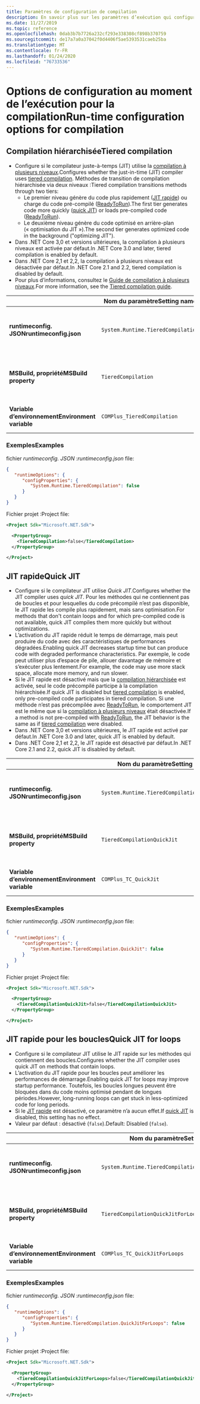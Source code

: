 ```yaml
---
title: Paramètres de configuration de compilation
description: En savoir plus sur les paramètres d’exécution qui configurent le fonctionnement du compilateur JIT pour les applications .NET Core.
ms.date: 11/27/2019
ms.topic: reference
ms.openlocfilehash: 0dab3b7b7726a232cf293e338308cf898b370759
ms.sourcegitcommit: de17a7a0a37042f0d4406f5ae5393531caeb25ba
ms.translationtype: MT
ms.contentlocale: fr-FR
ms.lasthandoff: 01/24/2020
ms.locfileid: "76733536"
---
```

# <a name="run-time-configuration-options-for-compilation"></a><span data-ttu-id="e67c4-103">Options de configuration au moment de l’exécution pour la compilation</span><span class="sxs-lookup"><span data-stu-id="e67c4-103">Run-time configuration options for compilation</span></span>

## <a name="tiered-compilation"></a><span data-ttu-id="e67c4-104">Compilation hiérarchisée</span><span class="sxs-lookup"><span data-stu-id="e67c4-104">Tiered compilation</span></span>

- <span data-ttu-id="e67c4-105">Configure si le compilateur juste-à-temps (JIT) utilise la [compilation à plusieurs niveaux](../whats-new/dotnet-core-3-0.md#tiered-compilation).</span><span class="sxs-lookup"><span data-stu-id="e67c4-105">Configures whether the just-in-time (JIT) compiler uses [tiered compilation](../whats-new/dotnet-core-3-0.md#tiered-compilation).</span></span> <span data-ttu-id="e67c4-106">Méthodes de transition de compilation hiérarchisée via deux niveaux :</span><span class="sxs-lookup"><span data-stu-id="e67c4-106">Tiered compilation transitions methods through two tiers:</span></span>
  - <span data-ttu-id="e67c4-107">Le premier niveau génère du code plus rapidement ([JIT rapide](#quick-jit)) ou charge du code pré-compilé ([ReadyToRun](../whats-new/dotnet-core-3-0.md#readytorun-images)).</span><span class="sxs-lookup"><span data-stu-id="e67c4-107">The first tier generates code more quickly ([quick JIT](#quick-jit)) or loads pre-compiled code ([ReadyToRun](../whats-new/dotnet-core-3-0.md#readytorun-images)).</span></span>
  - <span data-ttu-id="e67c4-108">Le deuxième niveau génère du code optimisé en arrière-plan (« optimisation du JIT »).</span><span class="sxs-lookup"><span data-stu-id="e67c4-108">The second tier generates optimized code in the background ("optimizing JIT").</span></span>
- <span data-ttu-id="e67c4-109">Dans .NET Core 3,0 et versions ultérieures, la compilation à plusieurs niveaux est activée par défaut.</span><span class="sxs-lookup"><span data-stu-id="e67c4-109">In .NET Core 3.0 and later, tiered compilation is enabled by default.</span></span>
- <span data-ttu-id="e67c4-110">Dans .NET Core 2,1 et 2,2, la compilation à plusieurs niveaux est désactivée par défaut.</span><span class="sxs-lookup"><span data-stu-id="e67c4-110">In .NET Core 2.1 and 2.2, tiered compilation is disabled by default.</span></span>
- <span data-ttu-id="e67c4-111">Pour plus d’informations, consultez le [Guide de compilation à plusieurs niveaux](https://github.com/dotnet/runtime/blob/master/docs/design/features/tiered-compilation-guide.md).</span><span class="sxs-lookup"><span data-stu-id="e67c4-111">For more information, see the [Tiered compilation guide](https://github.com/dotnet/runtime/blob/master/docs/design/features/tiered-compilation-guide.md).</span></span>

| | <span data-ttu-id="e67c4-112">Nom du paramètre</span><span class="sxs-lookup"><span data-stu-id="e67c4-112">Setting name</span></span> | <span data-ttu-id="e67c4-113">Valeurs</span><span class="sxs-lookup"><span data-stu-id="e67c4-113">Values</span></span> |
| - | - | - |
| <span data-ttu-id="e67c4-114">**runtimeconfig. JSON**</span><span class="sxs-lookup"><span data-stu-id="e67c4-114">**runtimeconfig.json**</span></span> | `System.Runtime.TieredCompilation` | <span data-ttu-id="e67c4-115">activé `true`</span><span class="sxs-lookup"><span data-stu-id="e67c4-115">`true` - enabled</span></span><br/><span data-ttu-id="e67c4-116">`false`-désactivé</span><span class="sxs-lookup"><span data-stu-id="e67c4-116">`false` - disabled</span></span> |
| <span data-ttu-id="e67c4-117">**MSBuild, propriété**</span><span class="sxs-lookup"><span data-stu-id="e67c4-117">**MSBuild property**</span></span> | `TieredCompilation` | <span data-ttu-id="e67c4-118">activé `true`</span><span class="sxs-lookup"><span data-stu-id="e67c4-118">`true` - enabled</span></span><br/><span data-ttu-id="e67c4-119">`false`-désactivé</span><span class="sxs-lookup"><span data-stu-id="e67c4-119">`false` - disabled</span></span> |
| <span data-ttu-id="e67c4-120">**Variable d’environnement**</span><span class="sxs-lookup"><span data-stu-id="e67c4-120">**Environment variable**</span></span> | `COMPlus_TieredCompilation` | <span data-ttu-id="e67c4-121">activé `1`</span><span class="sxs-lookup"><span data-stu-id="e67c4-121">`1` - enabled</span></span><br/><span data-ttu-id="e67c4-122">`0`-désactivé</span><span class="sxs-lookup"><span data-stu-id="e67c4-122">`0` - disabled</span></span> |

### <a name="examples"></a><span data-ttu-id="e67c4-123">Exemples</span><span class="sxs-lookup"><span data-stu-id="e67c4-123">Examples</span></span>

<span data-ttu-id="e67c4-124">fichier *runtimeconfig. JSON* :</span><span class="sxs-lookup"><span data-stu-id="e67c4-124">*runtimeconfig.json* file:</span></span>

```json
{
   "runtimeOptions": {
      "configProperties": {
         "System.Runtime.TieredCompilation": false
      }
   }
}
```

<span data-ttu-id="e67c4-125">Fichier projet :</span><span class="sxs-lookup"><span data-stu-id="e67c4-125">Project file:</span></span>

```xml
<Project Sdk="Microsoft.NET.Sdk">

  <PropertyGroup>
    <TieredCompilation>false</TieredCompilation>
  </PropertyGroup>

</Project>
```

## <a name="quick-jit"></a><span data-ttu-id="e67c4-126">JIT rapide</span><span class="sxs-lookup"><span data-stu-id="e67c4-126">Quick JIT</span></span>

- <span data-ttu-id="e67c4-127">Configure si le compilateur JIT utilise *Quick JIT*.</span><span class="sxs-lookup"><span data-stu-id="e67c4-127">Configures whether the JIT compiler uses *quick JIT*.</span></span> <span data-ttu-id="e67c4-128">Pour les méthodes qui ne contiennent pas de boucles et pour lesquelles du code précompilé n’est pas disponible, le JIT rapide les compile plus rapidement, mais sans optimisation.</span><span class="sxs-lookup"><span data-stu-id="e67c4-128">For methods that don't contain loops and for which pre-compiled code is not available, quick JIT compiles them more quickly but without optimizations.</span></span>
- <span data-ttu-id="e67c4-129">L’activation du JIT rapide réduit le temps de démarrage, mais peut produire du code avec des caractéristiques de performances dégradées.</span><span class="sxs-lookup"><span data-stu-id="e67c4-129">Enabling quick JIT decreases startup time but can produce code with degraded performance characteristics.</span></span> <span data-ttu-id="e67c4-130">Par exemple, le code peut utiliser plus d’espace de pile, allouer davantage de mémoire et s’exécuter plus lentement.</span><span class="sxs-lookup"><span data-stu-id="e67c4-130">For example, the code may use more stack space, allocate more memory, and run slower.</span></span>
- <span data-ttu-id="e67c4-131">Si le JIT rapide est désactivé mais que la [compilation hiérarchisée](#tiered-compilation) est activée, seul le code précompilé participe à la compilation hiérarchisée.</span><span class="sxs-lookup"><span data-stu-id="e67c4-131">If quick JIT is disabled but [tiered compilation](#tiered-compilation) is enabled, only pre-compiled code participates in tiered compilation.</span></span> <span data-ttu-id="e67c4-132">Si une méthode n’est pas précompilée avec [ReadyToRun](../whats-new/dotnet-core-3-0.md#readytorun-images), le comportement JIT est le même que si la [compilation à plusieurs niveaux](#tiered-compilation) était désactivée.</span><span class="sxs-lookup"><span data-stu-id="e67c4-132">If a method is not pre-compiled with [ReadyToRun](../whats-new/dotnet-core-3-0.md#readytorun-images), the JIT behavior is the same as if [tiered compilation](#tiered-compilation) were disabled.</span></span>
- <span data-ttu-id="e67c4-133">Dans .NET Core 3,0 et versions ultérieures, le JIT rapide est activé par défaut.</span><span class="sxs-lookup"><span data-stu-id="e67c4-133">In .NET Core 3.0 and later, quick JIT is enabled by default.</span></span>
- <span data-ttu-id="e67c4-134">Dans .NET Core 2,1 et 2,2, le JIT rapide est désactivé par défaut.</span><span class="sxs-lookup"><span data-stu-id="e67c4-134">In .NET Core 2.1 and 2.2, quick JIT is disabled by default.</span></span>

| | <span data-ttu-id="e67c4-135">Nom du paramètre</span><span class="sxs-lookup"><span data-stu-id="e67c4-135">Setting name</span></span> | <span data-ttu-id="e67c4-136">Valeurs</span><span class="sxs-lookup"><span data-stu-id="e67c4-136">Values</span></span> |
| - | - | - |
| <span data-ttu-id="e67c4-137">**runtimeconfig. JSON**</span><span class="sxs-lookup"><span data-stu-id="e67c4-137">**runtimeconfig.json**</span></span> | `System.Runtime.TieredCompilation.QuickJit` | <span data-ttu-id="e67c4-138">activé `true`</span><span class="sxs-lookup"><span data-stu-id="e67c4-138">`true` - enabled</span></span><br/><span data-ttu-id="e67c4-139">`false`-désactivé</span><span class="sxs-lookup"><span data-stu-id="e67c4-139">`false` - disabled</span></span> |
| <span data-ttu-id="e67c4-140">**MSBuild, propriété**</span><span class="sxs-lookup"><span data-stu-id="e67c4-140">**MSBuild property**</span></span> | `TieredCompilationQuickJit` | <span data-ttu-id="e67c4-141">activé `true`</span><span class="sxs-lookup"><span data-stu-id="e67c4-141">`true` - enabled</span></span><br/><span data-ttu-id="e67c4-142">`false`-désactivé</span><span class="sxs-lookup"><span data-stu-id="e67c4-142">`false` - disabled</span></span> |
| <span data-ttu-id="e67c4-143">**Variable d’environnement**</span><span class="sxs-lookup"><span data-stu-id="e67c4-143">**Environment variable**</span></span> | `COMPlus_TC_QuickJit` | <span data-ttu-id="e67c4-144">activé `1`</span><span class="sxs-lookup"><span data-stu-id="e67c4-144">`1` - enabled</span></span><br/><span data-ttu-id="e67c4-145">`0`-désactivé</span><span class="sxs-lookup"><span data-stu-id="e67c4-145">`0` - disabled</span></span> |

### <a name="examples"></a><span data-ttu-id="e67c4-146">Exemples</span><span class="sxs-lookup"><span data-stu-id="e67c4-146">Examples</span></span>

<span data-ttu-id="e67c4-147">fichier *runtimeconfig. JSON* :</span><span class="sxs-lookup"><span data-stu-id="e67c4-147">*runtimeconfig.json* file:</span></span>

```json
{
   "runtimeOptions": {
      "configProperties": {
         "System.Runtime.TieredCompilation.QuickJit": false
      }
   }
}
```

<span data-ttu-id="e67c4-148">Fichier projet :</span><span class="sxs-lookup"><span data-stu-id="e67c4-148">Project file:</span></span>

```xml
<Project Sdk="Microsoft.NET.Sdk">

  <PropertyGroup>
    <TieredCompilationQuickJit>false</TieredCompilationQuickJit>
  </PropertyGroup>

</Project>
```

## <a name="quick-jit-for-loops"></a><span data-ttu-id="e67c4-149">JIT rapide pour les boucles</span><span class="sxs-lookup"><span data-stu-id="e67c4-149">Quick JIT for loops</span></span>

- <span data-ttu-id="e67c4-150">Configure si le compilateur JIT utilise le JIT rapide sur les méthodes qui contiennent des boucles.</span><span class="sxs-lookup"><span data-stu-id="e67c4-150">Configures whether the JIT compiler uses quick JIT on methods that contain loops.</span></span>
- <span data-ttu-id="e67c4-151">L’activation du JIT rapide pour les boucles peut améliorer les performances de démarrage.</span><span class="sxs-lookup"><span data-stu-id="e67c4-151">Enabling quick JIT for loops may improve startup performance.</span></span> <span data-ttu-id="e67c4-152">Toutefois, les boucles longues peuvent être bloquées dans du code moins optimisé pendant de longues périodes.</span><span class="sxs-lookup"><span data-stu-id="e67c4-152">However, long-running loops can get stuck in less-optimized code for long periods.</span></span>
- <span data-ttu-id="e67c4-153">Si le [JIT rapide](#quick-jit) est désactivé, ce paramètre n’a aucun effet.</span><span class="sxs-lookup"><span data-stu-id="e67c4-153">If [quick JIT](#quick-jit) is disabled, this setting has no effect.</span></span>
- <span data-ttu-id="e67c4-154">Valeur par défaut : désactivé (`false`).</span><span class="sxs-lookup"><span data-stu-id="e67c4-154">Default: Disabled (`false`).</span></span>

| | <span data-ttu-id="e67c4-155">Nom du paramètre</span><span class="sxs-lookup"><span data-stu-id="e67c4-155">Setting name</span></span> | <span data-ttu-id="e67c4-156">Valeurs</span><span class="sxs-lookup"><span data-stu-id="e67c4-156">Values</span></span> |
| - | - | - |
| <span data-ttu-id="e67c4-157">**runtimeconfig. JSON**</span><span class="sxs-lookup"><span data-stu-id="e67c4-157">**runtimeconfig.json**</span></span> | `System.Runtime.TieredCompilation.QuickJitForLoops` | <span data-ttu-id="e67c4-158">`false`-désactivé</span><span class="sxs-lookup"><span data-stu-id="e67c4-158">`false` - disabled</span></span><br/><span data-ttu-id="e67c4-159">activé `true`</span><span class="sxs-lookup"><span data-stu-id="e67c4-159">`true` - enabled</span></span> |
| <span data-ttu-id="e67c4-160">**MSBuild, propriété**</span><span class="sxs-lookup"><span data-stu-id="e67c4-160">**MSBuild property**</span></span> | `TieredCompilationQuickJitForLoops` | <span data-ttu-id="e67c4-161">`false`-désactivé</span><span class="sxs-lookup"><span data-stu-id="e67c4-161">`false` - disabled</span></span><br/><span data-ttu-id="e67c4-162">activé `true`</span><span class="sxs-lookup"><span data-stu-id="e67c4-162">`true` - enabled</span></span> |
| <span data-ttu-id="e67c4-163">**Variable d’environnement**</span><span class="sxs-lookup"><span data-stu-id="e67c4-163">**Environment variable**</span></span> | `COMPlus_TC_QuickJitForLoops` | <span data-ttu-id="e67c4-164">`0`-désactivé</span><span class="sxs-lookup"><span data-stu-id="e67c4-164">`0` - disabled</span></span><br/><span data-ttu-id="e67c4-165">activé `1`</span><span class="sxs-lookup"><span data-stu-id="e67c4-165">`1` - enabled</span></span> |

### <a name="examples"></a><span data-ttu-id="e67c4-166">Exemples</span><span class="sxs-lookup"><span data-stu-id="e67c4-166">Examples</span></span>

<span data-ttu-id="e67c4-167">fichier *runtimeconfig. JSON* :</span><span class="sxs-lookup"><span data-stu-id="e67c4-167">*runtimeconfig.json* file:</span></span>

```json
{
   "runtimeOptions": {
      "configProperties": {
         "System.Runtime.TieredCompilation.QuickJitForLoops": false
      }
   }
}
```

<span data-ttu-id="e67c4-168">Fichier projet :</span><span class="sxs-lookup"><span data-stu-id="e67c4-168">Project file:</span></span>

```xml
<Project Sdk="Microsoft.NET.Sdk">

  <PropertyGroup>
    <TieredCompilationQuickJitForLoops>false</TieredCompilationQuickJitForLoops>
  </PropertyGroup>

</Project>
```
